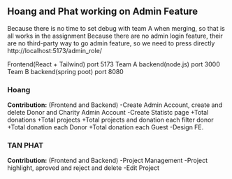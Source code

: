 ## Hoang and Phat working on Admin Feature

Because there is no time to set debug with team A when merging, so that is all works in the assignment
Because there are no admin login feature, their are no third-party way to go admin feature, so we need to press directly http://localhost:5173/admin_role/

Frontend(React + Tailwind) port 5173
Team A backend(node.js) port 3000
Team B backend(spring poot) port 8080 

### Hoang 
**Contribution:**
(Frontend and Backend)
-Create Admin Account, create and delete Donor and Charity Admin Account
-Create Statistc page
 +Total donations
 +Total projects
 +Total projects and donation each filter donor
 +Total donation each Donor
 +Total donation each Guest
-Design FE.



### TAN PHAT
**Contribution:**
(Frontend and Backend)
-Project Management
-Project highlight, aproved and reject and delete
-Edit Project